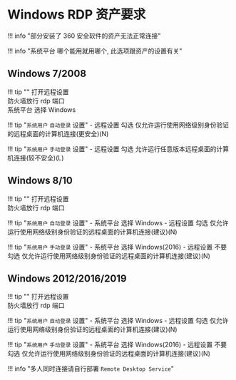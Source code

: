 # Windows RDP 资产要求

!!! info "部分安装了 360 安全软件的资产无法正常连接"

!!! info "系统平台 哪个能用就用哪个, 此选项跟资产的设置有关"

## Windows 7/2008

!!! tip ""
    打开远程设置  
    防火墙放行 rdp 端口  
    系统平台 选择 Windows

!!! tip "`系统用户` `自动登录` 设置"
    - 远程设置 勾选 仅允许运行使用网络级别身份验证的远程桌面的计算机连接(更安全)(N)

!!! tip "`系统用户` `手动登录` 设置"
    - 远程设置 勾选 允许运行任意版本远程桌面的计算机连接(较不安全)(L)

## Windows 8/10

!!! tip ""
    打开远程设置  
    防火墙放行 rdp 端口

!!! tip "`系统用户` `自动登录` 设置"
    - 系统平台 选择 Windows
    - 远程设置 勾选 仅允许运行使用网络级别身份验证的远程桌面的计算机连接(建议)(N)

!!! tip "`系统用户` `手动登录` 设置"
    - 系统平台 选择 Windows(2016)
    - 远程设置 不要勾选 仅允许运行使用网络级别身份验证的远程桌面的计算机连接(建议)(N)

## Windows 2012/2016/2019

!!! tip ""
    打开远程设置  
    防火墙放行 rdp 端口

!!! tip "`系统用户` `自动登录` 设置"
    - 系统平台 选择 Windows
    - 远程设置 勾选 仅允许运行使用网络级别身份验证的远程桌面的计算机连接(建议)(N)

!!! tip "`系统用户` `手动登录` 设置"
    - 系统平台 选择 Windows(2016)
    - 远程设置 不要勾选 仅允许运行使用网络级别身份验证的远程桌面的计算机连接(建议)(N)

!!! info "多人同时连接请自行部署 `Remote Desktop Service`"
